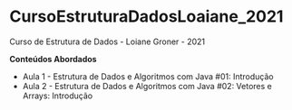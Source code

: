 # CursoEstruturaDadosLoaiane_2021

Curso de Estrutura de Dados - Loiane Groner - 2021

**Conteúdos Abordados**

 - Aula 1 - Estrutura de Dados e Algoritmos com Java #01: Introdução
 - Aula 2 - Estrutura de Dados e Algoritmos com Java #02: Vetores e Arrays: Introdução

